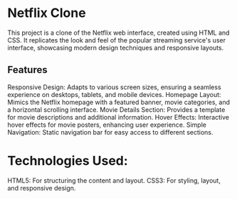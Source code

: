 # **Netflix Clone**
This project is a clone of the Netflix web interface, created using HTML and CSS. It replicates the look and feel of the popular streaming service's user interface, showcasing modern design techniques and responsive layouts.
## **Features**
Responsive Design: Adapts to various screen sizes, ensuring a seamless experience on desktops, tablets, and mobile devices.
Homepage Layout: Mimics the Netflix homepage with a featured banner, movie categories, and a horizontal scrolling interface.
Movie Details Section: Provides a template for movie descriptions and additional information.
Hover Effects: Interactive hover effects for movie posters, enhancing user experience.
Simple Navigation: Static navigation bar for easy access to different sections.
# **Technologies Used:**
HTML5: For structuring the content and layout.
CSS3: For styling, layout, and responsive design.
